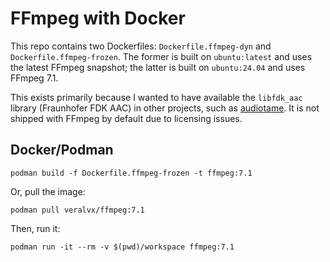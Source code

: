 # FFmpeg with Docker

This repo contains two Dockerfiles: `Dockerfile.ffmpeg-dyn` and `Dockerfile.ffmpeg-frozen`. The former is built on `ubuntu:latest` and uses the latest FFmpeg snapshot; the latter is built on `ubuntu:24.04` and uses FFmpeg 7.1.

This exists primarily because I wanted to have available the `libfdk_aac` library (Fraunhofer FDK AAC) in other projects, such as [audiotame](https://github.com/veralvx/audiotame). It is not shipped with FFmpeg by default due to licensing issues. 

## Docker/Podman

```console
podman build -f Dockerfile.ffmpeg-frozen -t ffmpeg:7.1
```

Or, pull the image:

```console
podman pull veralvx/ffmpeg:7.1
```

Then, run it:

```console
podman run -it --rm -v $(pwd)/workspace ffmpeg:7.1
```